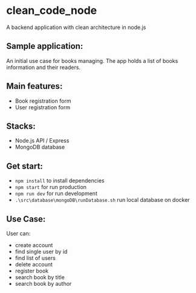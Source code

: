# clean_code_node
A backend application with clean architecture in node.js

## Sample application:
An initial use case for books managing.
The app holds a list of books information and their readers. 

## Main features:
- Book registration form
- User registration form

## Stacks:
- Node.js API / Express
- MongoDB database

## Get start:
- `npm install` to install dependencies
- `npm start` for run production
- `npm run dev` for run development
- `.\src\database\mongoDB\runDatabase.sh` run local database on docker <!-- must to incorporate this command on start -->

## Use Case:

User can: 
- create account
- find single user by id
- find list of users
- delete account
- register book
- search book by title
- search book by author
